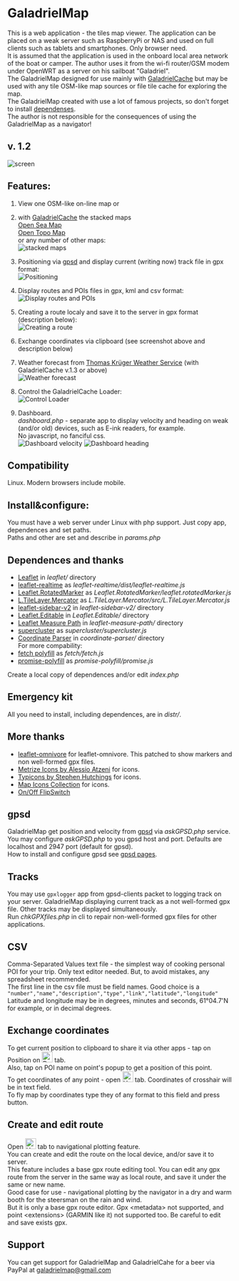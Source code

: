 # GaladrielMap 
This is a web application - the tiles map viewer. The application can be placed on a weak server such as RaspberryPi or NAS and used on full clients such as tablets and smartphones. Only browser need.  
It is assumed that the application is used in the onboard local area network of the boat or camper. The author uses it from the wi-fi router/GSM modem under OpenWRT as a server on his sailboat "Galadriel".  
The GaladrielMap designed for use mainly with [GaladrielCache](https://github.com/VladimirKalachikhin/Galadriel-cache) but may be used with any tile OSM-like map sources or file tile cache for exploring the map.  
The GaladrielMap created with use a lot of famous projects, so don't forget to install [dependenses](#dependences-and-thanks).  
The author is not responsible for the consequences of using the GaladrielMap as a navigator!

## v. 1.2
 ![screen](screenshots/s.png)

## Features:
1. View one OSM-like on-line map or  
2. with [GaladrielCache](https://github.com/VladimirKalachikhin/Galadriel-cache) the stacked maps  
[Open Sea Map](http://www.openseamap.org/)  
[Open Topo Map](https://opentopomap.org/about)  
 or any number of other maps:  
 ![stacked maps](screenshots/s1.png)
 
3. Positioning via [gpsd](https://gpsd.io/) and display current (writing now) track file in gpx format:  
 ![Positioning](screenshots/s2.png)
 
4. Display routes and POIs files in gpx, kml and csv format:  
 ![Display routes and POIs](screenshots/s5.png)
 
5. Creating a route localy and save it to the server in gpx format (description below):  
 ![Creating a route](screenshots/s3.png)
 
6. Exchange coordinates via clipboard (see screenshot above and description below)  

7.  Weather forecast from [Thomas Krüger Weather Service](http://weather.openportguide.de/index.php/en/) (with GaladrielCache v.1.3 or above)  
 ![Weather forecast](screenshots/s8.png)
 
8. Control the GaladrielCache Loader:   
 ![Control Loader](screenshots/s4.png)
 
9. Dashboard.<br>
 _dashboard.php_ - separate app to display velocity and heading on weak (and/or old) devices, such as E-ink readers, for example.<br>
 No javascript, no fanciful css.  
 ![Dashboard velocity](screenshots/s7.jpg)
 ![Dashboard heading](screenshots/s6.jpg)

## Compatibility
Linux. Modern browsers include mobile.

## Install&configure:
You must have a web server under Linux with php support. Just copy app, dependences and set paths.  
Paths and other are set and describe in _params.php_

## Dependences and thanks
* [Leaflet](https://leafletjs.com/) in _leaflet/_ directory
* [leaflet-realtime](https://github.com/perliedman/leaflet-realtime) as _leaflet-realtime/dist/leaflet-realtime.js_
* [Leaflet.RotatedMarker](https://github.com/bbecquet/Leaflet.RotatedMarker) as _Leaflet.RotatedMarker/leaflet.rotatedMarker.js_
* [L.TileLayer.Mercator](https://github.com/ScanEx/L.TileLayer.Mercator) as _L.TileLayer.Mercator/src/L.TileLayer.Mercator.js_
* [leaflet-sidebar-v2](https://github.com/nickpeihl/leaflet-sidebar-v2) in _leaflet-sidebar-v2/_ directory
* [Leaflet.Editable](https://github.com/Leaflet/Leaflet.Editable) in _Leaflet.Editable/_ directory
* [Leaflet Measure Path](https://github.com/ProminentEdge/leaflet-measure-path) in _leaflet-measure-path/_ directory
* [supercluster](https://github.com/mapbox/supercluster) as _supercluster/supercluster.js_
* [Coordinate Parser](https://github.com/servant-of-god/coordinate-parser) in _coordinate-parser/_ directory
<br>For more compability:
* [fetch polyfill](https://github.com/github/fetch/) as _fetch/fetch.js_
* [promise-polyfill](https://github.com/taylorhakes/promise-polyfill) as _promise-polyfill/promise.js_

Create a local copy of dependences and/or edit _index.php_

## Emergency kit
All you need to install, including dependences, are in _distr/_.

## More thanks
* [leaflet-omnivore](https://github.com/mapbox/leaflet-omnivore) for leaflet-omnivore. This patched to show markers and non well-formed gpx files.
* [Metrize Icons by Alessio Atzeni](https://icon-icons.com/pack/Metrize-Icons/1130) for icons.
* [Typicons by Stephen Hutchings](https://icon-icons.com/pack/Typicons/1144) for icons.
* [Map Icons Collection](https://mapicons.mapsmarker.com/) for icons.
* [On/Off FlipSwitch](https://proto.io/freebies/onoff/)

## gpsd
GaladrielMap get position and velocity from  [gpsd](https://gpsd.io/) via _askGPSD.php_ service. You may configure _askGPSD.php_ to you gpsd host and port. Defaults are localhost and 2947 port (default for gpsd).<br>
How to install and configure gpsd see [gpsd pages](https://gpsd.io/).

## Tracks
You may use `gpxlogger` app from gpsd-clients packet to logging track on your server. GaladrielMap displaying current track as a not well-formed gpx file. Other tracks may be displayed simultaneously.  
Run _chkGPXfiles.php_ in cli to repair non-well-formed gpx files for other applications.

## CSV
Comma-Separated Values text file - the simplest way of cooking personal POI for your trip. Only text editor needed. But, to avoid mistakes, any spreadsheet recommended.  
The first line in the csv file must be field names. Good choice is a `"number","name","description","type","link","latitude","longitude"`  
Latitude and longitude may be in degrees, minutes and seconds, 61°04.7'N for example, or in decimal degrees.

## Exchange coordinates
To get current position to clipboard to share it via other apps - tap on Position on <img src="img/speed1.svg" alt="Dashboard" width="24px"> tab.  
Also, tap on POI name on point's popup to get a position of this point.  
To get coordinates of any point - open <img src="img/route.svg" alt="Handle route" width="24px"> tab. Coordinates of crosshair will be in text field.  
To fly map by coordinates type they of any format to this field and press button.

## Create and edit route
Open <img src="img/route.svg" alt="Handle route" width="24px"> tab to navigational plotting feature.  
You can create and edit the route on the local device, and/or save it to server.  
 This feature includes a base gpx route editing tool. You can edit any gpx route from the server in the same way as local route, and save it under the same or new name.  
 Good case for use - navigational plotting by the navigator in a dry and warm booth for the steersman on the rain and wind.  
 But it is only a base gpx route editor. Gpx &lt;metadata&gt; not supported, and point &lt;extensions&gt; (GARMIN like it) not supported too. Be careful to edit and save exists gpx.

## Support
You can get support for GaladrielMap and GaladrielCahe for a beer via PayPal at [galadrielmap@gmail.com](mailto:galadrielmap@gmail.com)